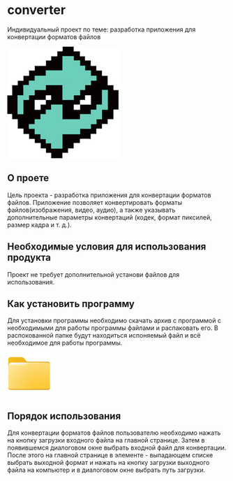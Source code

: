 # converter
Индивидуальный проект по теме: разработка приложения для конвертации форматов файлов

![Логотип](https://github.com/BikunovMM/respsitiories_stuff/blob/main/app_icon.png "Логотип Проекта")

## О проете
Цель проекта - разработка приложения для конвертации форматов файлов. 
Приложение позволяет конвертировать форматы файлов(изображения, видео, аудио), а также указывать дополнительные параметры конвертаций (кодек, формат пиксилей, размер кадра и т. д.).

## Необходимые условия для использования продукта
Проект не требует дополнительной установи файлов для использования.

## Как установить программу
Для установки программы необходимо скачать архив с программой с необходимыми для работы программы файлами и распаковать его. В распокованной папке будут находиться испоняемый файл и всё необходимое для работы программы.

![Изображение](https://github.com/BikunovMM/respsitiories_stuff/blob/main/folder_icon_img.png "Архив.пнг")

## Порядок использования
Для конвертации форматов файлов пользователю необходимо нажать на кнопку загрузки входного файла на главной странице. Затем в появившемся диалоговом окне выбрать входной файл для конвертации. После этого на главной странице в элементе - выпадающем списке выбрать выходной формат и нажать на кнопку загрузки выходного файла на компьютер и в диалоговом окне выбрать путь загрузки.
